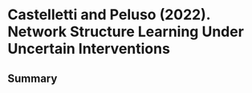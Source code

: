 # Castelletti and Peluso (2022). Network Structure Learning Under Uncertain Interventions

## Summary

